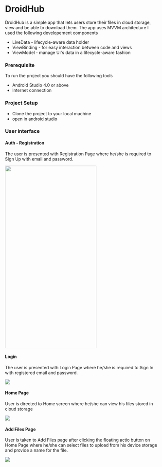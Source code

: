 # DroidHub

DroidHub is a simple app that lets users store their files in cloud storage, view and be able to download them.
The app uses MVVM architecture
I used the following developement components
* LiveData - lifecycle-aware data holder
* ViewBinding - for easy interaction between code and views
* ViewModel - manage UI's data in a lifecycle-aware fashion

### Prerequisite
To run the project you should have the following tools
* Android Studio 4.0 or above
* Internet connection

### Project Setup
* Clone the project to your local machine
* open in android studio 

### User interface
#### Auth - Registration
The user is presented with Registration Page where he/she is required to Sign Up with email and password.

<img src="screenshots/register.png" width="300px" height="600px"/>


#### Login
The user is presented with Login Page where he/she is required to Sign In with registered email and password.

<img src="screenshots/login.png" />


#### Home Page
User is directed to Home screen where he/she can view his files stored in cloud storage

<img src="screenshots/home.png" />


#### Add Files Page
User is taken to Add Files page after clicking the floating actio button on Home Page where he/she can select files to upload from his device storage and provide a name for the file. 

<img src="screenshots/add_file.png" />
